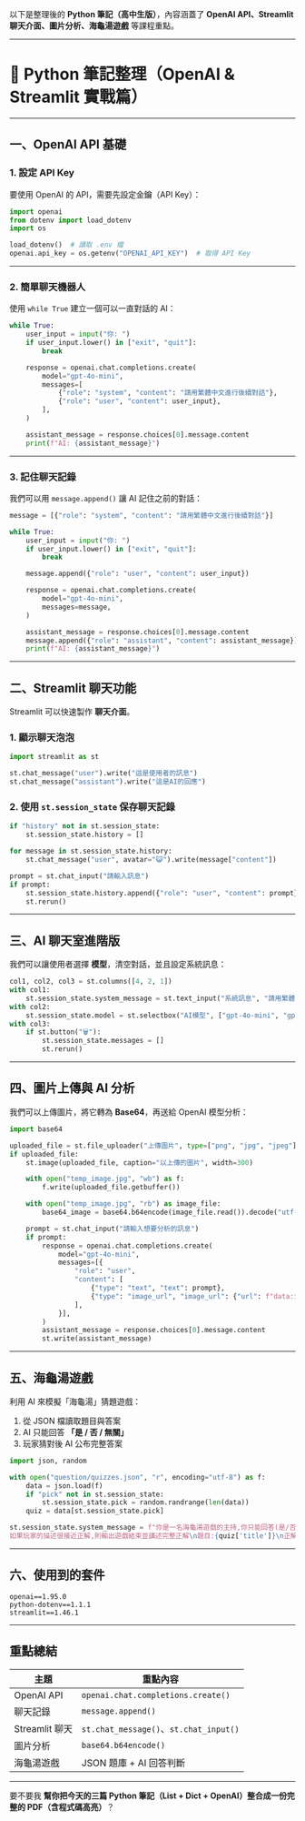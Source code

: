以下是整理後的 **Python 筆記（高中生版）**，內容涵蓋了 **OpenAI API、Streamlit 聊天介面、圖片分析、海龜湯遊戲** 等課程重點。

---

# 🧠 Python 筆記整理（OpenAI & Streamlit 實戰篇）

---

## **一、OpenAI API 基礎**

### **1. 設定 API Key**

要使用 OpenAI 的 API，需要先設定金鑰（API Key）：

```python
import openai
from dotenv import load_dotenv
import os

load_dotenv()  # 讀取 .env 檔
openai.api_key = os.getenv("OPENAI_API_KEY")  # 取得 API Key
```

---

### **2. 簡單聊天機器人**

使用 `while True` 建立一個可以一直對話的 AI：

```python
while True:
    user_input = input("你: ")
    if user_input.lower() in ["exit", "quit"]:
        break

    response = openai.chat.completions.create(
        model="gpt-4o-mini",
        messages=[
            {"role": "system", "content": "請用繁體中文進行後續對話"},
            {"role": "user", "content": user_input},
        ],
    )

    assistant_message = response.choices[0].message.content
    print(f"AI: {assistant_message}")
```

---

### **3. 記住聊天記錄**

我們可以用 `message.append()` 讓 AI 記住之前的對話：

```python
message = [{"role": "system", "content": "請用繁體中文進行後續對話"}]

while True:
    user_input = input("你: ")
    if user_input.lower() in ["exit", "quit"]:
        break

    message.append({"role": "user", "content": user_input})

    response = openai.chat.completions.create(
        model="gpt-4o-mini",
        messages=message,
    )

    assistant_message = response.choices[0].message.content
    message.append({"role": "assistant", "content": assistant_message})
    print(f"AI: {assistant_message}")
```

---

## **二、Streamlit 聊天功能**

Streamlit 可以快速製作 **聊天介面**。

### **1. 顯示聊天泡泡**

```python
import streamlit as st

st.chat_message("user").write("這是使用者的訊息")
st.chat_message("assistant").write("這是AI的回應")
```

### **2. 使用 `st.session_state` 保存聊天記錄**

```python
if "history" not in st.session_state:
    st.session_state.history = []

for message in st.session_state.history:
    st.chat_message("user", avatar="😺").write(message["content"])

prompt = st.chat_input("請輸入訊息")
if prompt:
    st.session_state.history.append({"role": "user", "content": prompt})
    st.rerun()
```

---

## **三、AI 聊天室進階版**

我們可以讓使用者選擇 **模型**，清空對話，並且設定系統訊息：

```python
col1, col2, col3 = st.columns([4, 2, 1])
with col1:
    st.session_state.system_message = st.text_input("系統訊息", "請用繁體中文進行後續對話")
with col2:
    st.session_state.model = st.selectbox("AI模型", ["gpt-4o-mini", "gpt-4o"])
with col3:
    if st.button("🗑️"):
        st.session_state.messages = []
        st.rerun()
```

---

## **四、圖片上傳與 AI 分析**

我們可以上傳圖片，將它轉為 **Base64**，再送給 OpenAI 模型分析：

```python
import base64

uploaded_file = st.file_uploader("上傳圖片", type=["png", "jpg", "jpeg"])
if uploaded_file:
    st.image(uploaded_file, caption="以上傳的圖片", width=300)

    with open("temp_image.jpg", "wb") as f:
        f.write(uploaded_file.getbuffer())

    with open("temp_image.jpg", "rb") as image_file:
        base64_image = base64.b64encode(image_file.read()).decode("utf-8")

    prompt = st.chat_input("請輸入想要分析的訊息")
    if prompt:
        response = openai.chat.completions.create(
            model="gpt-4o-mini",
            messages=[{
                "role": "user",
                "content": [
                    {"type": "text", "text": prompt},
                    {"type": "image_url", "image_url": {"url": f"data:image/jpeg;base64,{base64_image}"}},
                ],
            }],
        )
        assistant_message = response.choices[0].message.content
        st.write(assistant_message)
```

---

## **五、海龜湯遊戲**

利用 AI 來模擬「海龜湯」猜題遊戲：

1. 從 JSON 檔讀取題目與答案
2. AI 只能回答 **「是 / 否 / 無關」**
3. 玩家猜對後 AI 公布完整答案

```python
import json, random

with open("question/quizzes.json", "r", encoding="utf-8") as f:
    data = json.load(f)
    if "pick" not in st.session_state:
        st.session_state.pick = random.randrange(len(data))
    quiz = data[st.session_state.pick]

st.session_state.system_message = f"你是一名海龜湯遊戲的主持,你只能回答(是/否/無關) \
如果玩家的描述很接近正解,則輸出遊戲結束並講述完整正解\n題目:{quiz['title']}\n正解:{quiz['answer']}"
```

---

## **六、使用到的套件**

```text
openai==1.95.0
python-dotenv==1.1.1
streamlit==1.46.1
```

---

## **重點總結**

| 主題           | 重點內容                               |
| -------------- | -------------------------------------- |
| OpenAI API     | `openai.chat.completions.create()`     |
| 聊天記錄       | `message.append()`                     |
| Streamlit 聊天 | `st.chat_message()`、`st.chat_input()` |
| 圖片分析       | `base64.b64encode()`                   |
| 海龜湯遊戲     | JSON 題庫 + AI 回答判斷                |

---

要不要我 **幫你把今天的三篇 Python 筆記（List + Dict + OpenAI）整合成一份完整的 PDF（含程式碼高亮）**？
